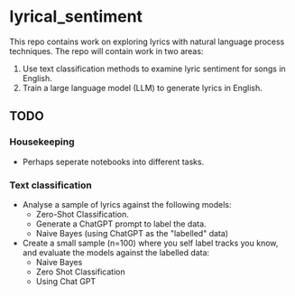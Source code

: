 # lyrical_sentiment

This repo contains work on exploring lyrics with natural language process techniques. The repo will contain work in two areas:

1. Use text classification methods to examine lyric sentiment for songs in English.
2. Train a large language model (LLM) to generate lyrics in English.

## TODO

### Housekeeping
* Perhaps seperate notebooks into different tasks.

### Text classification 
* Analyse a sample of lyrics against the following models:
    * Zero-Shot Classification.
    * Generate a ChatGPT prompt to label the data.
    * Naive Bayes (using ChatGPT as the "labelled" data)
* Create a small sample (n=100) where you self label tracks you know, and evaluate the models against the labelled data:
    * Naive Bayes
    * Zero Shot Classification
    * Using Chat GPT
